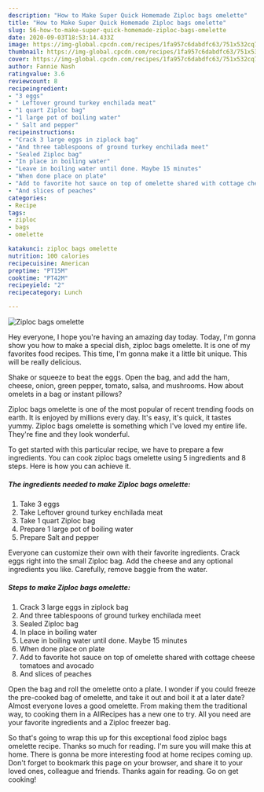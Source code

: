 ```yaml
---
description: "How to Make Super Quick Homemade Ziploc bags omelette"
title: "How to Make Super Quick Homemade Ziploc bags omelette"
slug: 56-how-to-make-super-quick-homemade-ziploc-bags-omelette
date: 2020-09-03T18:53:14.433Z
image: https://img-global.cpcdn.com/recipes/1fa957c6dabdfc63/751x532cq70/ziploc-bags-omelette-recipe-main-photo.jpg
thumbnail: https://img-global.cpcdn.com/recipes/1fa957c6dabdfc63/751x532cq70/ziploc-bags-omelette-recipe-main-photo.jpg
cover: https://img-global.cpcdn.com/recipes/1fa957c6dabdfc63/751x532cq70/ziploc-bags-omelette-recipe-main-photo.jpg
author: Fannie Nash
ratingvalue: 3.6
reviewcount: 8
recipeingredient:
- "3 eggs"
- " Leftover ground turkey enchilada meat"
- "1 quart Ziploc bag"
- "1 large pot of boiling water"
- " Salt and pepper"
recipeinstructions:
- "Crack 3 large eggs in ziplock bag"
- "And three tablespoons of ground turkey enchilada meet"
- "Sealed Ziploc bag"
- "In place in boiling water"
- "Leave in boiling water until done. Maybe 15 minutes"
- "When done place on plate"
- "Add to favorite hot sauce on top of omelette shared with cottage cheese tomatoes and avocado"
- "And slices of peaches"
categories:
- Recipe
tags:
- ziploc
- bags
- omelette

katakunci: ziploc bags omelette 
nutrition: 100 calories
recipecuisine: American
preptime: "PT15M"
cooktime: "PT42M"
recipeyield: "2"
recipecategory: Lunch

---
```



![Ziploc bags omelette](https://img-global.cpcdn.com/recipes/1fa957c6dabdfc63/751x532cq70/ziploc-bags-omelette-recipe-main-photo.jpg)

Hey everyone, I hope you're having an amazing day today. Today, I'm gonna show you how to make a special dish, ziploc bags omelette. It is one of my favorites food recipes. This time, I'm gonna make it a little bit unique. This will be really delicious.

Shake or squeeze to beat the eggs. Open the bag, and add the ham, cheese, onion, green pepper, tomato, salsa, and mushrooms. How about omelets in a bag or instant pillows?

Ziploc bags omelette is one of the most popular of recent trending foods on earth. It is enjoyed by millions every day. It's easy, it's quick, it tastes yummy. Ziploc bags omelette is something which I've loved my entire life. They're fine and they look wonderful.


To get started with this particular recipe, we have to prepare a few ingredients. You can cook ziploc bags omelette using 5 ingredients and 8 steps. Here is how you can achieve it.

<!--inarticleads1-->

##### The ingredients needed to make Ziploc bags omelette:

1. Take 3 eggs
1. Take  Leftover ground turkey enchilada meat
1. Take 1 quart Ziploc bag
1. Prepare 1 large pot of boiling water
1. Prepare  Salt and pepper


Everyone can customize their own with their favorite ingredients. Crack eggs right into the small Ziploc bag. Add the cheese and any optional ingredients you like. Carefully, remove baggie from the water. 

<!--inarticleads2-->

##### Steps to make Ziploc bags omelette:

1. Crack 3 large eggs in ziplock bag
1. And three tablespoons of ground turkey enchilada meet
1. Sealed Ziploc bag
1. In place in boiling water
1. Leave in boiling water until done. Maybe 15 minutes
1. When done place on plate
1. Add to favorite hot sauce on top of omelette shared with cottage cheese tomatoes and avocado
1. And slices of peaches


Open the bag and roll the omelette onto a plate. I wonder if you could freeze the pre-cooked bag of omelette, and take it out and boil it at a later date? Almost everyone loves a good omelette. From making them the traditional way, to cooking them in a AllRecipes has a new one to try. All you need are your favorite ingredients and a Ziploc freezer bag. 

So that's going to wrap this up for this exceptional food ziploc bags omelette recipe. Thanks so much for reading. I'm sure you will make this at home. There is gonna be more interesting food at home recipes coming up. Don't forget to bookmark this page on your browser, and share it to your loved ones, colleague and friends. Thanks again for reading. Go on get cooking!

